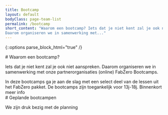```yaml
---
title: Bootcamp
layout: default
bodyClass: page-team-list
permalink: /bootcamp
short_content: "Waarom een bootcamp? Iets dat je niet kent zal je ook niet aanspreken. 
Daarom organiseren we in samenwerking met..."
---
```


{::options parse_block_html="true" /}

<div class="intro">
<div class="container pt-8 pt-md-1">
<div class="row">
<div class="col-12">
# Waarom een bootcamp?

Iets dat je niet kent zal je ook niet aanspreken. 
Daarom organiseren we in samenwerking met onze partnerorganisaties (online) FabZero Bootcamps.
</div>
</div>
</div>
</div>

<div class="intro-med">
<div class="container pt-1 pt-md-1">
<div class="row">
<div class="col-12 col-md-10">
In deze bootcamps ga je aan de slag met een select deel van de lessen uit het FabZero pakket. De bootcamps zijn toegankelijk voor 13j-18j. Binnenkort meer info

<div class="intro intro-med">
# Geplande bootcampen
</div>

We zijn druk bezig met de planning

<!--Herfstbootcamp
### Herfstbootcamp
**Datum:** 2 november 2020 - 6 november 2020 + 2 dinsdagen en donderdagen  
**Locatie:** Vrije Technische Scholen van Sint Niklaas vzw  
**Omschrijving**
In dit bootcamp krijgen de deelnemers een basis van 2D en 3D ontwerp met de bijhorende machines zoals lasersnijders en 3D printers. We focusen daarnaast op het programmeren van 3D vormen, arduino's en voorzien tijd om een eigen project uit te werken. Een extra focus wordt in dit bootcamp gelegd op **AI en IOT**
**Praktisch:**
* Er zijn **12** beschikbare plaatsen 
* De lessen gaan door van **9u tot 12u en 13u tot 16u** 
* Vervoerskosten van en naar Sint-Niklaas kunnen ingediend worden.
* De focus van dit bootcamp ligt op AI en IOT
* De flyer voor het bootcamp vind je <a href="{{site.baseurl}}/assets/images/flyers/Herfstbootcamp.pdf">hier</a>. De flyer is A5 formaat.
**Inschrijven:** Inschrijven is voor dit bootcamp kan via <a href="https://forms.gle/WxBZ7JuaDT6gj19A8"><b>dit formulier</b></a>. Selecteer de optie "Herfst bootcamp"
**Planning:**
<div class="mytables">
| Tijd| Onderwerp | Lesgever |
|------|-----------|----------|
|9u - 16u|Intro + Github / 2D design en lasersnijden    |Benny Malengier + Amy Beaulisch|
|9u - 16u|Basis elektronica / Intro tot raspberry pi     |Amy Beaulisch + Benny Malengier|
|9u - 16u|Internet of Things     |Hans Caluwaerts|
|9u - 16u|Basis Python / Vacumformen en mallen maken     |Benny Malengier + Amy Beaulisch |
|9u - 16u|AI voor Open CV + brainstorm eindprojecten      |Benny Malengier + Amy Beaulisch|
</div>
-->



</div>
</div>
</div>
</div>
